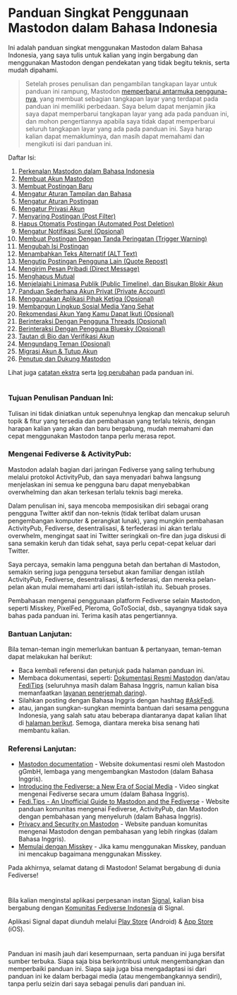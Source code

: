 # Panduan Singkat Penggunaan Mastodon dalam Bahasa Indonesia

Ini adalah panduan singkat menggunakan Mastodon dalam Bahasa Indonesia, yang saya tulis untuk kalian yang ingin bergabung dan menggunakan Mastodon dengan pendekatan yang tidak begitu teknis, serta mudah dipahami.

> Setelah proses penulisan dan pengambilan tangkapan layar untuk panduan ini rampung, Mastodon [memperbarui antarmuka pengguna-nya](https://mastodon.social/@bandarbaru_1/114675314400411500), yang membuat sebagian tangkapan layar yang terdapat pada panduan ini memiliki perbedaan. Saya belum dapat menjamin jika saya dapat memperbarui tangkapan layar yang ada pada panduan ini, dan mohon pengertiannya apabila saya tidak dapat memperbarui seluruh tangkapan layar yang ada pada panduan ini. Saya harap kalian dapat memakluminya, dan masih dapat memahami dan mengikuti isi dari panduan ini.

Daftar Isi:
1. [Perkenalan Mastodon dalam Bahasa Indonesia](https://github.com/bandarbaru-1/Panduan-Mastodon-Indonesia/blob/main/pages/01%20-%20Perkenalan%20Mastodon%20dalam%20Bahasa%20Indonesia.md)
2. [Membuat Akun Mastodon](https://github.com/bandarbaru-1/Panduan-Mastodon-Indonesia/blob/main/pages/02%20-%20Membuat%20Akun%20Mastodon.md)
3. [Membuat Postingan Baru](https://github.com/bandarbaru-1/Panduan-Mastodon-Indonesia/blob/main/pages/03%20-%20Membuat%20Postingan%20Baru.md)
4. [Mengatur Aturan Tampilan dan Bahasa](https://github.com/bandarbaru-1/Panduan-Mastodon-Indonesia/blob/main/pages/04%20-%20Mengatur%20Aturan%20Tampilan%20dan%20Bahasa.md)
5. [Mengatur Aturan Postingan](https://github.com/bandarbaru-1/Panduan-Mastodon-Indonesia/blob/main/pages/05%20-%20Mengatur%20Aturan%20Postingan.md)
6. [Mengatur Privasi Akun](https://github.com/bandarbaru-1/Panduan-Mastodon-Indonesia/blob/main/pages/06%20-%20Mengatur%20Privasi%20Akun.md)
7. [Menyaring Postingan (Post Filter)](https://github.com/bandarbaru-1/Panduan-Mastodon-Indonesia/blob/main/pages/07%20-%20Menyaring%20Postingan.md)
8. [Hapus Otomatis Postingan (Automated Post Deletion)](https://github.com/bandarbaru-1/Panduan-Mastodon-Indonesia/blob/main/pages/08%20-%20Hapus%20Kiriman%20Otomatis.md)
9. [Mengatur Notifikasi Surel (Opsional)](https://github.com/bandarbaru-1/Panduan-Mastodon-Indonesia/blob/main/pages/09%20-%20Mengatur%20Notifikasi%20Surel.md)
10. [Membuat Postingan Dengan Tanda Peringatan (Trigger Warning)](https://github.com/bandarbaru-1/Panduan-Mastodon-Indonesia/blob/main/pages/10%20-%20Membuat%20Postingan%20Dengan%20Tanda%20Peringatan.md)
11. [Mengubah Isi Postingan](https://github.com/bandarbaru-1/Panduan-Mastodon-Indonesia/blob/main/pages/11%20-%20Mengubah%20Isi%20Postingan.md)
12. [Menambahkan Teks Alternatif (ALT Text)](https://github.com/bandarbaru-1/Panduan-Mastodon-Indonesia/blob/main/pages/12%20-%20Menambahkan%20Teks%20Alternatif.md)
13. [Mengutip Postingan Pengguna Lain (Quote Repost)](https://github.com/bandarbaru-1/Panduan-Mastodon-Indonesia/blob/main/pages/13%20-%20Mengutip%20Postingan%20Pengguna%20Lain.md)
14. [Mengirim Pesan Pribadi (Direct Message)](https://github.com/bandarbaru-1/Panduan-Mastodon-Indonesia/blob/main/pages/14%20-%20Mengirim%20Pesan%20Pribadi.md)
15. [Menghapus Mutual](https://github.com/bandarbaru-1/Panduan-Mastodon-Indonesia/blob/main/pages/15%20-%20Menghapus%20Mutual.md)
16. [Menjelajahi Linimasa Publik (Public Timeline), dan Bisukan Blokir Akun](https://github.com/bandarbaru-1/Panduan-Mastodon-Indonesia/blob/main/pages/16%20-%20Menjelajahi%20Linimasa%20Publik%20dan%20Bisukan%20Blokir%20Akun.md)
17. [Panduan Sederhana Akun Privat (Private Account)](https://github.com/bandarbaru-1/Panduan-Mastodon-Indonesia/blob/main/pages/17%20-%20Panduan%20Sederhana%20Akun%20Privat.md)
18. [Menggunakan Aplikasi Pihak Ketiga (Opsional)](https://github.com/bandarbaru-1/Panduan-Mastodon-Indonesia/blob/main/pages/18%20-%20Menggunakan%20Aplikasi%20Pihak%20Ketiga.md)
19. [Membangun Lingkup Sosial Media Yang Sehat](https://github.com/bandarbaru-1/Panduan-Mastodon-Indonesia/blob/main/pages/19%20-%20Membangun%20Lingkup%20Sosial%20Media%20Yang%20Sehat.md)
20. [Rekomendasi Akun Yang Kamu Dapat Ikuti (Opsional)](https://github.com/bandarbaru-1/Panduan-Mastodon-Indonesia/blob/main/pages/20%20-%20Rekomendasi%20Akun%20Yang%20Dapat%20Diikuti.md)
21. [Berinteraksi Dengan Pengguna Threads (Opsional)](https://github.com/bandarbaru-1/Panduan-Mastodon-Indonesia/blob/main/pages/21%20-%20Berinteraksi%20Dengan%20Pengguna%20Threads.md)
22. [Berinteraksi Dengan Pengguna Bluesky (Opsional)](https://github.com/bandarbaru-1/Panduan-Mastodon-Indonesia/blob/main/pages/22%20-%20Berinteraksi%20Dengan%20Pengguna%20Bluesky.md)
23. [Tautan di Bio dan Verifikasi Akun](https://github.com/bandarbaru-1/Panduan-Mastodon-Indonesia/blob/main/pages/23%20-%20Tautan%20di%20Bio%20dan%20Verifikasi%20Akun.md)
24. [Mengundang Teman (Opsional)](https://github.com/bandarbaru-1/Panduan-Mastodon-Indonesia/blob/main/pages/24%20-%20Mengundang%20Teman.md)
25. [Migrasi Akun & Tutup Akun](https://github.com/bandarbaru-1/Panduan-Mastodon-Indonesia/blob/main/pages/25%20-%20Migrasi%20Akun%20dan%20Tutup%20Akun.md)
26. [Penutup dan Dukung Mastodon](https://github.com/bandarbaru-1/Panduan-Mastodon-Indonesia/blob/main/pages/26%20-%20Penutup%20dan%20Dukung%20Mastodon.md)

Lihat juga [catatan ekstra](https://github.com/bandarbaru-1/Panduan-Mastodon-Indonesia/blob/main/EXTRA.md) serta [log perubahan](https://github.com/bandarbaru-1/Panduan-Mastodon-Indonesia/blob/main/CHANGELOG.md) pada panduan ini.

#

### Tujuan Penulisan Panduan Ini:

Tulisan ini tidak diniatkan untuk sepenuhnya lengkap dan mencakup seluruh topik & fitur yang tersedia dan pembahasan yang terlalu teknis, dengan harapan kalian yang akan dan baru bergabung, mudah memahami dan cepat menggunakan Mastodon tanpa perlu merasa repot.

### Mengenai Fediverse & ActivityPub:

Mastodon adalah bagian dari jaringan Fediverse yang saling terhubung melalui protokol ActivityPub, dan saya menyadari bahwa langsung menjelaskan ini semua ke pengguna baru dapat menyebabkan overwhelming dan akan terkesan terlalu teknis bagi mereka.

Dalam penulisan ini, saya mencoba memposisikan diri sebagai orang pengguna Twitter aktif dan non-teknis (tidak terlibat dalam urusan pengembangan komputer & perangkat lunak), yang mungkin pembahasan ActivityPub, Fediverse, desentralisasi, & terfederasi ini akan terlalu overwhelm, mengingat saat ini Twitter seringkali on-fire dan juga diskusi di sana semakin keruh dan tidak sehat, saya perlu cepat-cepat keluar dari Twitter.

Saya percaya, semakin lama pengguna betah dan bertahan di Mastodon, semakin sering juga pengguna tersebut akan familiar dengan istilah ActivityPub, Fediverse, desentralisasi, & terfederasi, dan mereka pelan-pelan akan mulai memahami arti dari istilah-istilah itu. Sebuah proses.

Pembahasan mengenai penggunaan platform Fediverse selain Mastodon, seperti Misskey, PixelFed, Pleroma, GoToSocial, dsb., sayangnya tidak saya bahas pada panduan ini. Terima kasih atas pengertiannya.

### Bantuan Lanjutan:

Bila teman-teman ingin memerlukan bantuan & pertanyaan, teman-teman dapat melakukan hal berikut:
- Baca kembali referensi dan petunjuk pada halaman panduan ini.
- Membaca dokumentasi, seperti: [Dokumentasi Resmi Mastodon](https://docs.joinmastodon.org/) dan/atau [FediTips](https://fedi.tips/) (seluruhnya masih dalam Bahasa Inggris, namun kalian bisa memanfaatkan [layanan penerjemah daring](https://translate.google.com/)).
- Silahkan posting dengan Bahasa Inggris dengan hashtag [#AskFedi](https://mastodon.social/tags/askfedi).
- atau, jangan sungkan-sungkan meminta bantuan dari sesama pengguna Indonesia, yang salah satu atau beberapa diantaranya dapat kalian lihat di [halaman berikut](https://github.com/bandarbaru-1/Panduan-Mastodon-Indonesia/blob/main/pages/20%20-%20Rekomendasi%20Akun%20Yang%20Dapat%20Diikuti.md). Semoga, diantara mereka bisa senang hati membantu kalian.


### Referensi Lanjutan:
- [Mastodon documentation](https://docs.joinmastodon.org/) - Website dokumentasi resmi oleh Mastodon gGmbH, lembaga yang mengembangkan Mastodon (dalam Bahasa Inggris).
- [Introducing the Fediverse: a New Era of Social Media](https://vimeo.com/1091422023/38d0c45f69) - Video singkat mengenai Fediverse secara umum (dalam Bahasa Inggris).
- [Fedi.Tips - An Unofficial Guide to Mastodon and the Fediverse](https://fedi.tips/) - Website panduan komunitas mengenai Fediverse, ActivityPub, dan Mastodon dengan pembahasan yang menyeluruh (dalam Bahasa Inggris).
- [Privacy and Security on Mastodon](https://www.privacyguides.org/articles/2025/07/15/mastodon-privacy-and-security/) - Website panduan komunitas mengenai Mastodon dengan pembahasan yang lebih ringkas (dalam Bahasa Inggris).
- [Memulai dengan Misskey](https://misskey-hub.net/id/docs/for-users/onboarding/) - Jika kamu menggunakan Misskey, panduan ini mencakup bagaimana menggunakan Misskey.

Pada akhirnya, selamat datang di Mastodon! Selamat bergabung di dunia Fediverse!
#

Bila kalian menginstal aplikasi perpesanan instan [Signal](https://signal.org/), kalian bisa bergabung dengan [Komunitas Fediverse Indonesia](https://signal.group/#CjQKINjXT-uuZV44qCUOdilmkp980Bne2nP0MtcmukwFcYCEEhCF1C1gTHI4fJizrghJ1kJY) di Signal.


Aplikasi Signal dapat diunduh melalui [Play Store](https://play.google.com/store/apps/details?id=org.thoughtcrime.securesms) (Android)  & [App Store](https://apps.apple.com/us/app/signal-private-messenger/id874139669) (iOS).
#

Panduan ini masih jauh dari kesempurnaan, serta panduan ini juga bersifat sumber terbuka. Siapa saja bisa berkontribusi untuk mengembangkan dan memperbaiki panduan ini. Siapa saja juga bisa mengadaptasi isi dari panduan ini ke dalam berbagai media (atau mengembangkannya sendiri), tanpa perlu seizin dari saya sebagai penulis dari panduan ini.

<a rel="me" href="https://mastodon.social/@bandarbaru_1" style="opacity: 0;"> </a>


